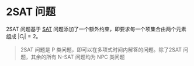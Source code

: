 # 2SAT 问题


2SAT 问题基于 [SAT](sat.html) 问题添加了一个额外约束，即要求每一个项集合由两个元素组成 $|C_i|=2$。

> 2SAT 问题是 P 类问题，即可以在多项式时间内解答的问题。除了2SAT 问题，其余的所有 N-SAT 问题均为 NPC 类问题




